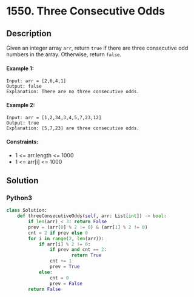 # 1550. Three Consecutive Odds


## Description
Given an integer array `arr`, return `true` if there are three consecutive odd numbers in the array. Otherwise, return `false`.

#### Example 1:
```
Input: arr = [2,6,4,1]
Output: false
Explanation: There are no three consecutive odds.
```

#### Example 2:
```
Input: arr = [1,2,34,3,4,5,7,23,12]
Output: true
Explanation: [5,7,23] are three consecutive odds.
```

#### Constraints:
- 1 <= arr.length <= 1000
- 1 <= arr[i] <= 1000


## Solution

### Python3
```python
class Solution:
    def threeConsecutiveOdds(self, arr: List[int]) -> bool:
        if len(arr) < 3: return False
        prev = (arr[0] % 2 != 0) & (arr[1] % 2 != 0)
        cnt = 2 if prev else 0
        for i in range(2, len(arr)):
            if arr[i] % 2 != 0:
                if prev and cnt == 2:
                        return True
                cnt += 1
                prev = True
            else:
                cnt = 0
                prev = False
        return False
```

